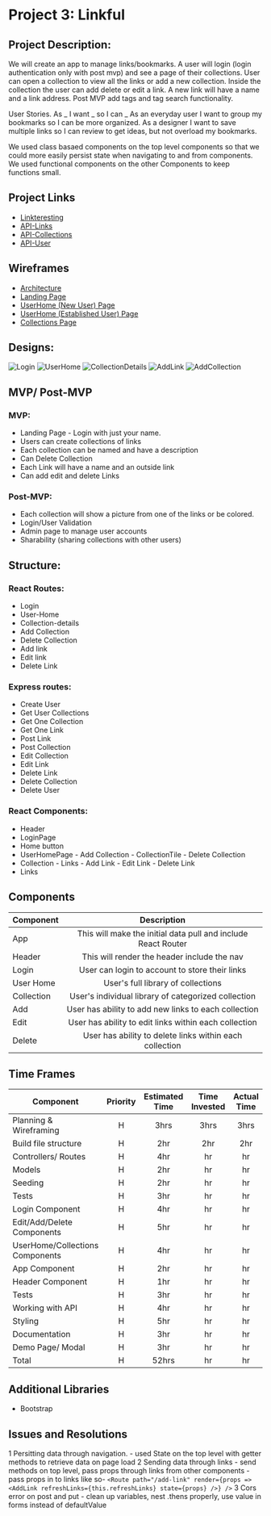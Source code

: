 # Project 3: Linkful

## Project Description:

We will create an app to manage links/bookmarks. A user will login (login authentication only with post mvp) and see a page of their collections. User can open a collection to view all the links or add a new collection. Inside the collection the user can add delete or edit a link. A new link will have a name and a link address. Post MVP add tags and tag search functionality.

User Stories. As _ I want _ so I can \_
As an everyday user I want to group my bookmarks so I can be more organized.
As a designer I want to save multiple links so I can review to get ideas, but not overload my bookmarks.

We used class basaed components on the top level components so that we could more easily persist state when navigating to and from components. We used functional components on the other Components to keep functions small.

## Project Links

- [Linkteresting](https://linkteresting.netlify.com/)
- [API-Links](http://list-links.herokuapp.com/api/link)
- [API-Collections](http://list-links.herokuapp.com/api/collection)
- [API-User](http://list-links.herokuapp.com/api/user)

## Wireframes

- [Architecture](https://drive.google.com/open?id=1zC-cR2DbKCw5VnstRQovnChTutAAF_zpSqdtvIx9wiQ)
- [Landing Page](https://drive.google.com/open?id=1m0CMqlXUoUda1lpd-76MzYYrcVlTPdDRrELhq-Az4TQ)
- [UserHome (New User) Page](https://drive.google.com/open?id=1LtstfmYZrgakQay9rjemwya3ooOqyAgn9auc94jC8Uk)
- [UserHome (Established User) Page](https://docs.google.com/drawings/d/1vibjhKRvmdFeZTMEsHVE0dYaV2uQqtv1YufVO-n02wA/edit)
- [Collections Page](https://drive.google.com/open?id=1eV4Ex961YCHtG3mqlprDmJPN-UFwUOauylE2q3IeAgw)

<!-- original -->

## Designs:

![Login](https://i.imgur.com/UNz2NOi.jpg?1)
![UserHome](https://i.imgur.com/TPLvOgZ.jpg?1)
![CollectionDetails](https://i.imgur.com/oTOdkJ1.jpg?1)
![AddLink](https://i.imgur.com/eY6SMxE.jpg?1)
![AddCollection](https://i.imgur.com/kfhjsG2.png?1)

## MVP/ Post-MVP

### MVP:

- Landing Page - Login with just your name.
- Users can create collections of links
- Each collection can be named and have a description
- Can Delete Collection
- Each Link will have a name and an outside link
- Can add edit and delete Links

### Post-MVP:

- Each collection will show a picture from one of the links or be colored.
- Login/User Validation
- Admin page to manage user accounts
- Sharability (sharing collections with other users)

## Structure:

### React Routes:

- Login
- User-Home
- Collection-details
- Add Collection
- Delete Collection
- Add link
- Edit link
- Delete Link

### Express routes:

- Create User
- Get User Collections
- Get One Collection
- Get One Link
- Post Link
- Post Collection
- Edit Collection
- Edit Link
- Delete Link
- Delete Collection
- Delete User

### React Components:

- Header
- LoginPage
- Home button <Link>
- UserHomePage - Add Collection - CollectionTile<Link> - Delete Collection
- Collection - Links - Add Link - Edit Link - Delete Link
- Links

## Components

| Component  |                          Description                          |
| ---------- | :-----------------------------------------------------------: |
| App        | This will make the initial data pull and include React Router |
| Header     |          This will render the header include the nav          |
| Login      |        User can login to account to store their links         |
| User Home  |              User's full library of collections               |
| Collection |      User's individual library of categorized collection      |
| Add        |     User has ability to add new links to each collection      |
| Edit       |     User has ability to edit links within each collection     |
| Delete     |    User has ability to delete links within each collection    |

## Time Frames

| Component                       | Priority | Estimated Time | Time Invested | Actual Time |
| ------------------------------- | :------: | :------------: | :-----------: | :---------: |
| Planning & Wireframing          |    H     |      3hrs      |     3hrs      |    3hrs     |
| Build file structure            |    H     |      2hr       |      2hr      |     2hr     |
| Controllers/ Routes             |    H     |      4hr       |      hr       |     hr      |
| Models                          |    H     |      2hr       |      hr       |     hr      |
| Seeding                         |    H     |      2hr       |      hr       |     hr      |
| Tests                           |    H     |      3hr       |      hr       |     hr      |
| Login Component                 |    H     |      4hr       |      hr       |     hr      |
| Edit/Add/Delete Components      |    H     |      5hr       |      hr       |     hr      |
| UserHome/Collections Components |    H     |      4hr       |      hr       |     hr      |
| App Component                   |    H     |      2hr       |      hr       |     hr      |
| Header Component                |    H     |      1hr       |      hr       |     hr      |
| Tests                           |    H     |      3hr       |      hr       |     hr      |
| Working with API                |    H     |      4hr       |      hr       |     hr      |
| Styling                         |    H     |      5hr       |      hr       |     hr      |
| Documentation                   |    H     |      3hr       |      hr       |     hr      |
| Demo Page/ Modal                |    H     |      3hr       |      hr       |     hr      |
| Total                           |    H     |     52hrs      |      hr       |     hr      |

## Additional Libraries

- Bootstrap

## Issues and Resolutions

1 Persitting data through navigation. - used State on the top level with getter methods to retrieve data on page load
2 Sending data through links - send methods on top level, pass props through links from other components - pass props in to links like so-
`<Route path="/add-link" render={props => <AddLink refreshLinks={this.refreshLinks} state={props} />} />`
3 Cors error on post and put - clean up variables, nest .thens properly, use value in forms instead of defaultValue
